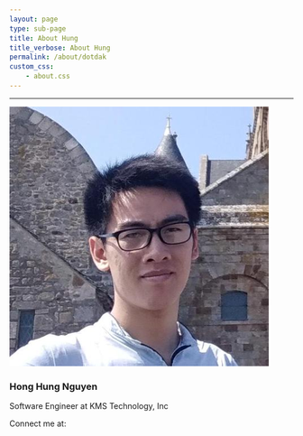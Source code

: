 ```yaml
---
layout: page
type: sub-page
title: About Hung
title_verbose: About Hung
permalink: /about/dotdak
custom_css:
    - about.css
---
```

---

<div class="d-flex justify-content-center flex-column align-items-center my-3">
    <div class="col-6 col-md-4">
        <img src="/assets/images/avatars/dotdak.jpg" class="avatar" alt="Avatar">
    </div>
    <h3 class="mt-1">Hong Hung Nguyen</h3>
    <p class="text-center">Software Engineer at KMS Technology, Inc</p>
    <div class="connect mx-3 d-flex flex-row align-items-center">
        <span class="mr-2">Connect me at:</span>
        <a href="https://www.facebook.com/dotdak" target="_blank"><i class="icon fab fa-facebook mr-1"></i></a>
        &nbsp;&nbsp;
        <a href="https://github.com/dotdak" target="_blank"><i class="icon fab fa-github"></i></a>
    </div>
</div>
